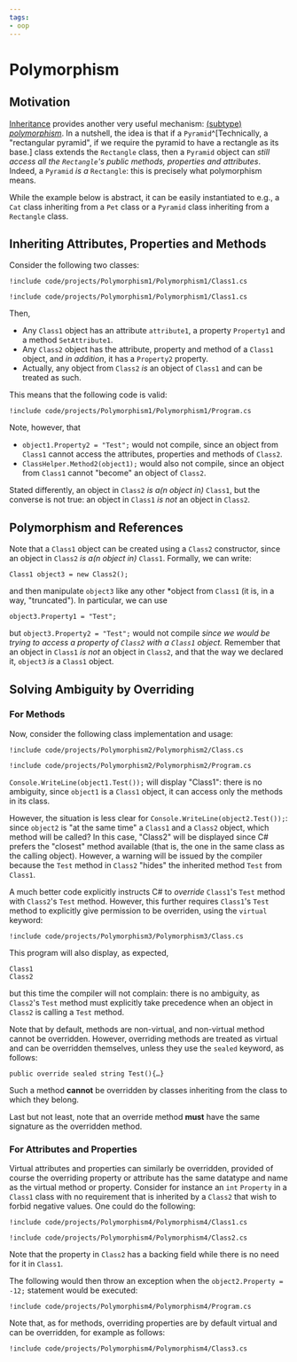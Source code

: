 ```yaml
---
tags:
- oop
---
```


#  Polymorphism

## Motivation

[Inheritance](./lectures/oop/inheritance) provides another very useful mechanism: [(subtype) *polymorphism*](https://en.wikipedia.org/wiki/Polymorphism_(computer_science)#Subtyping).
In a nutshell, the idea is that if a `Pyramid`^[Technically, a "rectangular pyramid", if we require the pyramid to have a rectangle as its base.] class extends the `Rectangle` class, then a `Pyramid` object can *still access all the `Rectangle`'s public methods, properties and attributes*. Indeed, a `Pyramid` *is a* `Rectangle`: this is precisely what polymorphism means.

While the example below is abstract, it can be easily instantiated to e.g., a `Cat` class inheriting from a `Pet` class or a `Pyramid` class inheriting from a `Rectangle` class.

## Inheriting Attributes, Properties and Methods

Consider the following two classes:

```
!include code/projects/Polymorphism1/Polymorphism1/Class1.cs
```

```
!include code/projects/Polymorphism1/Polymorphism1/Class1.cs
```

Then, 

- Any `Class1` object has an attribute `attribute1`, a property `Property1` and a method `SetAttribute1`.
- Any `Class2` object has the attribute, property and method of a `Class1` object, and *in addition*, it has a `Property2` property.
- Actually, any object from `Class2` *is* an object of `Class1` and can be treated as such.

This means that the following code is valid:

```
!include code/projects/Polymorphism1/Polymorphism1/Program.cs
```

Note, however, that

- `object1.Property2 = "Test";` would not compile, since an object from `Class1` cannot access the attributes, properties and methods of `Class2`.
- `ClassHelper.Method2(object1);` would also not compile, since an object from `Class1` cannot "become" an object of `Class2`.

Stated differently, an object in `Class2` *is a(n object in)* `Class1`, but the converse is not true: an object in `Class1` *is not* an object in `Class2`.

## Polymorphism and References

Note that a `Class1` object can be created using a `Class2` constructor, since an object in `Class2` *is a(n object in)* `Class1`.
Formally, we can write:

```
Class1 object3 = new Class2();
```

and then manipulate `object3` like any other *object from `Class1` (it is, in a way, "truncated").
In particular, we can use

```
object3.Property1 = "Test";
```

but `object3.Property2 = "Test";` would not compile *since we would be trying to access a property of `Class2` with a `Class1` object.*
Remember that an object in `Class1` *is not* an object in `Class2`, and that the way we declared it, `object3` *is* a `Class1` object.

## Solving Ambiguity by Overriding

### For Methods

Now, consider the following class implementation and usage:

```
!include code/projects/Polymorphism2/Polymorphism2/Class.cs
```

```
!include code/projects/Polymorphism2/Polymorphism2/Program.cs
```

`Console.WriteLine(object1.Test());` will display "Class1": there is no ambiguity, since `object1` is a `Class1` object, it can access only the methods in its class.

However, the situation is less clear for `Console.WriteLine(object2.Test());`: since `object2` is "at the same time" a `Class1` and a `Class2` object, which method will be called? 
In this case, "Class2" will be displayed since C# prefers the "closest" method available (that is, the one in the same class as the calling object).
However, a warning will be issued by the compiler because the `Test` method in `Class2` "hides" the inherited method `Test` from `Class1`.

A much better code explicitly instructs C# to *override* `Class1`'s `Test` method with `Class2`'s `Test` method. 
However, this further requires `Class1`'s `Test` method to explicitly give permission to be overriden, using the `virtual` keyword:

```
!include code/projects/Polymorphism3/Polymorphism3/Class.cs
```

This program will also display, as expected, 

```text
Class1
Class2
```

but this time the compiler will not complain: there is no ambiguity, as `Class2`'s `Test` method must explicitly take precedence when an object in `Class2` is calling a `Test` method.

Note that by default, methods are non-virtual, and non-virtual method cannot be overridden.
However, overriding methods are treated as virtual and can be overridden themselves, unless they use the `sealed` keyword, as follows:

```
public override sealed string Test(){…}
```

Such a method **cannot** be overridden by classes inheriting from the class to which they belong.

Last but not least, note that an override method **must** have the same signature as the overridden method. 

### For Attributes and Properties

Virtual attributes and properties can similarly be overridden, provided of course the overriding property or attribute has the same datatype and name as the virtual method or property.
Consider for instance an `int` `Property` in a `Class1` class with no requirement that is inherited by a `Class2` that wish to forbid negative values.
One could do the following:

```
!include code/projects/Polymorphism4/Polymorphism4/Class1.cs
```

```
!include code/projects/Polymorphism4/Polymorphism4/Class2.cs
```

Note that the property in `Class2` has a backing field while there is no need for it in `Class1`.

The following would then throw an exception when the `object2.Property = -12;` statement would be executed:

```
!include code/projects/Polymorphism4/Polymorphism4/Program.cs
```

Note that, as for methods, overriding properties are by default virtual and can be overridden, for example as follows:

```
!include code/projects/Polymorphism4/Polymorphism4/Class3.cs
```
